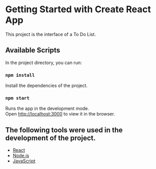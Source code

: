 # Getting Started with Create React App

This project is the interface of a To Do List.

## Available Scripts

In the project directory, you can run:

### `npm install`

Install the dependencies of the project.

### `npm start`

Runs the app in the development mode.\
Open [http://localhost:3000](http://localhost:3000) to view it in the browser.

## The following tools were used in the development of the project.

- [React](https://pt-br.reactjs.org/)
- [Node.js](https://nodejs.org/en/)
- [JavaScript](https://developer.mozilla.org/pt-BR/docs/Web/JavaScript)
